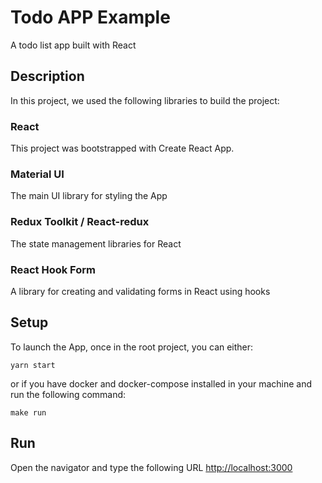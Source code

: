 # Todo APP Example

A todo list app built with React

## Description

In this project, we used the following libraries to build the project:

### React

This project was bootstrapped with Create React App.

### Material UI

The main UI library for styling the App

### Redux Toolkit / React-redux

The state management libraries for React

### React Hook Form

A library for creating and validating forms in React using hooks

## Setup

To launch the App, once in the root project, you can either:

```ssh
yarn start
```
or if you have docker and docker-compose installed in your machine and run the following command:
```ssh
make run
```

## Run

Open the navigator and type the following URL [http://localhost:3000](http://localhost:3000)